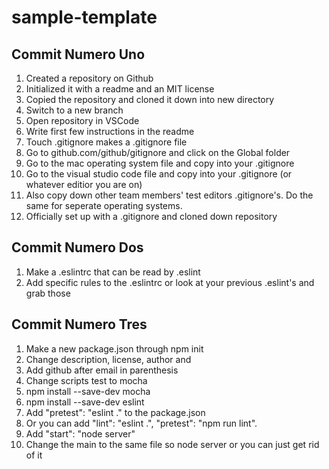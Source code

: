 # sample-template

## Commit Numero Uno
1. Created a repository on Github
2. Initialized it with a readme and an MIT license
3. Copied the repository and cloned it down into new directory
4. Switch to a new branch
5. Open repository in VSCode
6. Write first few instructions in the readme
7. Touch .gitignore makes a .gitignore file
8. Go to github.com/github/gitignore and click on the Global folder
9. Go to the mac operating system file and copy into your .gitignore
10. Go to the visual studio code file and copy into your .gitignore (or whatever editior you are on)
11. Also copy down other team members' test editors .gitignore's. Do the same for seperate operating systems.
12. Officially set up with a .gitignore and cloned down repository

## Commit Numero Dos
1. Make a .eslintrc that can be read by .eslint
2. Add specific rules to the .eslintrc or look at your previous .eslint's and grab those

## Commit Numero Tres
1. Make a new package.json through npm init
2. Change description, license, author and <email>
3. Add github after email in parenthesis
4. Change scripts test to mocha
5. npm install --save-dev mocha
6. npm install --save-dev eslint
7. Add "pretest": "eslint ." to the package.json
8. Or you can add "lint": "eslint .", "pretest": "npm run lint".
9. Add "start": "node server"
10. Change the main to the same file so node server or you can just get rid of it




